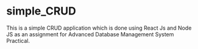 # simple_CRUD
This is a simple CRUD application which is done using React Js and Node JS as an assignment for Advanced Database Management System Practical. 

